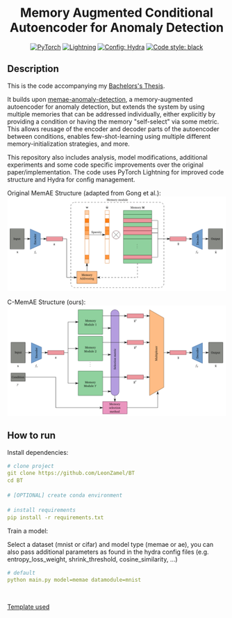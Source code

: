 <div align="center">

# Memory Augmented Conditional Autoencoder for Anomaly Detection

<a href="https://pytorch.org/get-started/locally/"><img alt="PyTorch" src="https://img.shields.io/badge/PyTorch-ee4c2c?logo=pytorch&logoColor=white"></a>
<a href="https://pytorchlightning.ai/"><img alt="Lightning" src="https://img.shields.io/badge/-Lightning-792ee5?logo=pytorchlightning&logoColor=white"></a>
<a href="https://hydra.cc/"><img alt="Config: Hydra" src="https://img.shields.io/badge/Config-Hydra-89b8cd"></a>
[![Code style: black](https://img.shields.io/badge/code%20style-black-000000.svg)](https://github.com/psf/black)

</div>

## Description
This is the code accompanying my [Bachelors's Thesis](https://www.leonzamel.com/files/bachelors_thesis.pdf).

It builds upon [memae-anomaly-detection](https://github.com/donggong1/memae-anomaly-detection), a memory-augmented autoencoder for anomaly detection, but extends the system by using multiple memories that can be addressed individually, either explicitly by providing a condition or having the memory "self-select" via some metric. This allows reusage of the encoder and decoder parts of the autoencoder between conditions, enables few-shot-learning using multiple different memory-initialization strategies, and more.

This repository also includes analysis, model modifications, additional experiments and some code specific improvements over the original paper/implementation.
The code uses PyTorch Lightning for improved code structure and Hydra for config management.

Original MemAE Structure (adapted from Gong et al.):
![MemAE](img/memae.png)

C-MemAE Structure (ours):
![C-MemAE](img/c-memae.png)

## How to run
Install dependencies:
```yaml
# clone project
git clone https://github.com/LeonZamel/BT
cd BT

# [OPTIONAL] create conda environment

# install requirements
pip install -r requirements.txt
```

Train a model:

Select a dataset (mnist or cifar) and model type (memae or ae), you can also pass additional parameters as found in the hydra config files (e.g. entropy_loss_weight, shrink_threshold, cosine_similarity, ...)
```yaml
# default
python main.py model=memae datamodule=mnist
```
<br>

[Template used](https://github.com/ashleve/lightning-hydra-template)

